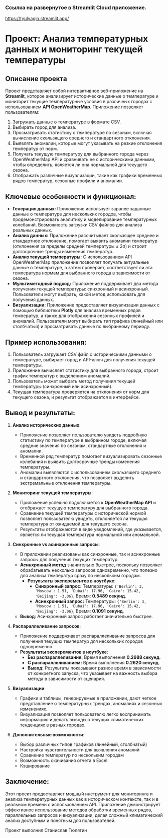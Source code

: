 ### Ссылка на развернутое в Streamlit Cloud приложение.
https://tyulyagin.streamlit.app/

# Проект: Анализ температурных данных и мониторинг текущей температуры

## Описание проекта

Проект представляет собой интерактивное веб-приложение на **Streamlit**, которое анализирует исторические данные о температуре и мониторит текущие температурные условия в различных городах с использованием **API OpenWeatherMap**. Приложение позволяет пользователям:

1. Загружать данные о температуре в формате CSV.
2. Выбирать город для анализа.
3. Просматривать статистику о температуре по сезонам, включая вычисление скользящего среднего и стандартного отклонения.
4. Выявлять аномалии, которые могут указывать на резкие отклонения температур от норм.
5. Получать текущую температуру для выбранного города через OpenWeatherMap API и сравнивать её с историческими данными, чтобы определить, является ли она нормальной для текущего сезона.
6. Отображать различные визуализации, такие как графики временных рядов температур, сезонные профили и аномалии.

## Ключевые особенности и функционал:

- **Генерация данных:** Приложение использует заранее заданные данные о температуре для нескольких городов, чтобы продемонстрировать аналитику и моделирование температурных колебаний. Возможность загрузки CSV файлов для анализа реальных данных.
- **Анализ данных:** Приложение рассчитывает скользящее среднее и стандартное отклонение, помогает выявить аномалии температур (отклонения за пределы средней температуры ± 2σ) и строит долгосрочные тренды изменения температур.
- **Анализ текущей температуры:** С использованием API OpenWeatherMap приложение позволяет получать актуальные данные о температуре, а затем проверяет, соответствует ли эта температура нормам для выбранного города в зависимости от сезона.
- **Мультиметодный подход:** Приложение поддерживает два метода получения текущей температуры: синхронный и асинхронный. Пользователи могут выбрать, какой метод использовать для получения данных.
- **Визуализации:** Приложение предоставляет визуализации данных с помощью библиотеки **Plotly** для анализа временных рядов температур, а также для отображения сезонных профилей и аномалий. Пользователи могут выбирать тип графика (линейный или столбчатый) и просматривать данные по выбранному периоду.

## Пример использования:

1. Пользователь загружает CSV файл с историческими данными о температуре, выбирает город и API-ключ для получения текущей температуры.
2. Приложение вычисляет статистику для выбранного города, строит график температур с выделением аномалий.
3. Пользователь может выбрать метод получения текущей температуры (синхронный или асинхронный).
4. Текущая температура проверяется на отклонения от норм для текущего сезона, и результат отображается в интерфейсе.

## Вывод и результаты:

1. **Анализ исторических данных**:
   - Приложение позволяет пользователю увидеть подробную статистику по температуре в выбранном городе, включая средние значения по сезонам, стандартные отклонения и аномалии.
   - Временной ряд температур помогает визуализировать сезонные колебания и выявить долгосрочные тренды изменения температуры.
   - Аномалии выявляются с использованием скользящего среднего и стандартного отклонения, что позволяет выделить экстремальные отклонения температуры.

2. **Мониторинг текущей температуры**:
   - Приложение успешно подключается к **OpenWeatherMap API** и отображает текущую температуру для выбранного города.
   - Сравнение текущей температуры с исторической нормой позволяет пользователю увидеть, отклоняется ли текущая температура от ожидаемой для текущего сезона.
   - Результаты отображаются в виде уведомлений, где указывается, является ли текущая температура нормальной или аномальной.

3. **Синхронные vs асинхронные запросы**:
   - В приложении реализованы как синхронные, так и асинхронные запросы для получения текущих температур.
   - **Асинхронный метод** значительно быстрее, поскольку позволяет обрабатывать несколько запросов одновременно, что полезно для анализа температур сразу по нескольким городам.
     - **Результаты эксперементов в ноутбуке**:
       - **Синхронный запрос:** Температуры: `{'Berlin': 3, 'Moscow': 1.51, 'Dubai': 17.96, 'Cairo': 15.42, 'Beijing': -3.06}`, Время: **0.5489 секунд**.
       - **Асинхронный запрос:** Температуры: `{'Berlin': 3, 'Moscow': 1.51, 'Dubai': 17.96, 'Cairo': 15.42, 'Beijing': -3.06}`, Время: **0.1091 секунд**.
   - **Вывод**: Асинхронный запрос работает значительно быстрее.

4. **Распараллеливание запросов**:
   - Приложение поддерживает распараллеливание запросов для получения текущих температур для нескольких городов одновременно.
   - **Результаты эксперементов в ноутбуке**:
     - **Без распараллеливания:** Время выполнения **0.2988 секунд**.
     - **С распараллеливанием:** Время выполнения **0.2620 секунд**.
     - **Вывод:** Результаты показывают разное время в зависимости от конкретного запуска, что указывает на важность выбора метода в зависимости от сценария.

5. **Визуализации**:
   - Графики и таблицы, генерируемые в приложении, дают четкое представление о температурных трендах, аномалиях и сезонных изменениях.
   - Визуализация позволяет пользователю легко воспринимать информацию и делать выводы о текущих климатических тенденциях в разных городах.

6. **Дополнительные возможности**:
    - Выбор различных типов графиков (линейный, столбчатый)
    - Настройка чувствительности для выявления аномалий
    - Сравнение температур по нескольким городам
    - Возможность скачивания отчета в Excel
    - Кэширование

## Заключение:

Этот проект предоставляет мощный инструмент для мониторинга и анализа температурных данных как в историческом контексте, так и в реальном времени с использованием API. Приложение демонстрирует эффективное использование методов обработки временных рядов, параллельных запросов и визуализации, делая сложный климатический анализ доступным и понятным для пользователей.

Проект выполнил Станислав Тюлягин
